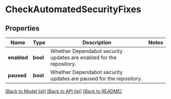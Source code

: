 # CheckAutomatedSecurityFixes

## Properties

Name | Type | Description | Notes
------------ | ------------- | ------------- | -------------
**enabled** | **bool** | Whether Dependabot security updates are enabled for the repository. | 
**paused** | **bool** | Whether Dependabot security updates are paused for the repository. | 

[[Back to Model list]](../README.md#documentation-for-models) [[Back to API list]](../README.md#documentation-for-api-endpoints) [[Back to README]](../README.md)


